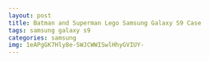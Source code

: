 ```yaml
---
layout: post
title: Batman and Superman Lego Samsung Galaxy S9 Case
tags: samsung galaxy s9
categories: samsung
img: 1eAPgGK7Hly8e-SWJCWWISwlHhyGVIUY-
---
```

